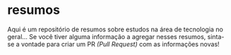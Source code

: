 # resumos

Aqui é um repositório de resumos sobre estudos na área de tecnologia no geral... Se você tiver alguma informação a agregar nesses resumos, sinta-se a vontade para criar um PR *(Pull Request)* com as informações novas!

